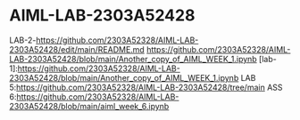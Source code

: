 # AIML-LAB-2303A52428
LAB-2-https://github.com/2303A52328/AIML-LAB-2303A52428/edit/main/README.md
https://github.com/2303A52328/AIML-LAB-2303A52428/blob/main/Another_copy_of_AIML_WEEK_1.ipynb
[lab-1]:https://github.com/2303A52328/AIML-LAB-2303A52428/blob/main/Another_copy_of_AIML_WEEK_1.ipynb
LAB 5:https://github.com/2303A52328/AIML-LAB-2303A52428/tree/main
ASS 6:https://github.com/2303A52328/AIML-LAB-2303A52428/blob/main/aiml_week_6.ipynb
